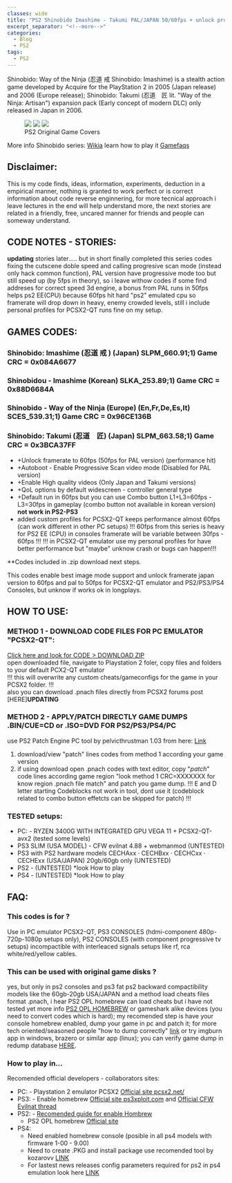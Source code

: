 ```yaml
---
classes: wide
title: "PS2 Shinobido Imashime - Takumi PAL/JAPAN 50/60fps + unlock progressive scan mode + QoL enhacements codes"
excerpt_separator: "<!--more-->"
categories:
  - Blog
  - PS2
tags:
  - PS2
---
```


Shinobido: Way of the Ninja (忍道 戒 Shinobido: Imashime) is a stealth action game developed by Acquire for the PlayStation 2 in 2005 (Japan release) and 2006 (Europe release); Shinobido: Takumi (忍道　匠 lit. "Way of the Ninja: Artisan") expansion pack (Early concept of modern DLC) only released in Japan in 2006.

<!--more-->

<figure class="third">
<a href="/gamepatches-blog/assets/images/si-jp.jpg"><img src="/gamepatches-blog/assets/images/si-jp.jpg"></a>
<a href="/gamepatches-blog/assets/images/si-eu.jpg"><img src="/gamepatches-blog/assets/images/si-eu.jpg"></a>
<a href="/gamepatches-blog/assets/images/st-jp.jpg"><img src="/gamepatches-blog/assets/images/st-jp.jpg"></a>
	<figcaption>PS2 Original Game Covers</figcaption>
</figure>

More info Shinobido series: [Wikia](https://shinobido.fandom.com/wiki/Shinobido:_Way_of_the_Ninja)
learn how to play it [Gamefaqs](https://gamefaqs.gamespot.com/ps2/925999-shinobido-imashime/faqs)

## Disclaimer:
This is my code finds, ideas, information, experiments, deduction in a empirical manner, nothing is granted to work perfect or is correct information about code reverse enginnering, for more tecnical approach i leave lectures in the end will help understand more, the next stories are related in a friendly, free, uncared manner for friends and people can someway understand. 

## CODE NOTES - STORIES:
**updating** stories later..... but in short finally completed this series codes fixing the cutscene doble speed and calling progresive scan mode (instead only hack common function), PAL version have progressive mode too but still speed up (by 5fps in theory), so i leave withow codes if some find addreses for correct speed 3d engine, a bonus from PAL runs in 50fps helps ps2 EE(CPU) because 60fps hit hard "ps2" emulated cpu so framerate will drop down in heavy, enemy crowded levels, still i include personal profiles for PCSX2-QT runs fine on my setup. 

## GAMES CODES:
### Shinobido: Imashime (忍道 戒 ) (Japan) SLPM_660.91;1) Game CRC = 0x084A6677
### Shinobidou - Imashime (Korean) SLKA_253.89;1) Game CRC = 0x88D6684A
### Shinobido - Way of the Ninja (Europe) (En,Fr,De,Es,It) SCES_539.31;1) Game CRC = 0x96CE136B
### Shinobido: Takumi (忍道　匠) (Japan) SLPM_663.58;1) Game CRC = 0x3BCA37FF

- +Unlock framerate to 60fps (50fps for PAL version) (performance hit)
- +Autoboot - Enable Progressive Scan video mode (Disabled for PAL version)
- +Enable High quality videos (Only Japan and Takumi versions) 
- +QoL options by default widescreen - controller general type
- +Default run in 60fps but you can use Combo button  L1+L3=60fps - L3=30fps in gameplay (combo button not available in korean version) **not work in PS2-PS3**
- added custom profiles for PCSX2-QT keeps performance almost 60fps (can work different in other PC setups)
!!! 60fps from this series is heavy for PS2 EE (CPU) in consoles framerate will be variable between 30fps  - 60fps !!!
!!! in PCSX2-QT emulator use my personal profiles for have better performance but "maybe" unknow crash or bugs can happen!!!

**Codes included in .zip download next steps.

This codes enable best image mode support and unlock framerate japan version to 60fps and pal to 50fps for PCSX2-QT emulator and PS2/PS3/PS4 Consoles, but unknow if works ok in longplays.

## HOW TO USE:
### METHOD 1 - DOWNLOAD CODE FILES FOR PC EMULATOR "PCSX2-QT":
[Click here and look for CODE > DOWNLOAD ZIP](https://github.com/felixthecat1970/gamepatches)  
open downloaded file, navigate to Playstation 2 foler, copy files and folders to your default PCX2-QT emulator  
!!! this will overwrite any custom cheats/gameconfigs for the game in your PCSX2 folder. !!!  
also you can download .pnach files directly from PCSX2 forums post [HERE]**UPDATING**
<!---(https://forums.pcsx2.net/Thread-No-interlacing-codes?pid=627161#pid627161) -->

### METHOD 2 - APPLY/PATCH DIRECTLY GAME DUMPS .BIN/CUE=CD or .ISO=DVD FOR PS2/PS3/PS4/PC  
use PS2 Patch Engine PC tool by pelvicthrustman 1.03 from here: [Link](https://www.psx-place.com/resources/ps2-patch-engine-by-pelvicthrustman.694/)  
1. download/view "patch" lines codes from method 1 according your game version
2. if using download open .pnach codes with text editor, copy "*patch*" code lines according game region "look method 1 CRC=XXXXXXX for know region .pnach file match" and patch you game dump.
!!! E and D letter starting Codeblocks not work in tool, dont use it (codeblock related to combo button effetcts can be skipped for patch) !!!

### TESTED setups:
- PC: - RYZEN 3400G WITH INTEGRATED GPU VEGA 11 + PCSX2-QT-avx2 (tested some levels)
- PS3 SLIM (USA MODEL) - CFW evilnat 4.88 + webmanmod (UNTESTED)
- PS3 with PS2 hardware models CECHAxx · CECHBxx · CECHCxx · CECHExx (USA/JAPAN) 20gb/60gb only (UNTESTED)
- PS2 - (UNTESTED) *look How to play
- PS4 - (UNTESTED) *look How to play

## FAQ:
### This codes is for ? 
Use in PC emulator PCSX2-QT, PS3 CONSOLES (hdmi-component 480p-720p-1080p setups only), PS2 CONSOLES (with component progressive tv setups) incompactible with interleaced signals setups like rf, rca white/red/yellow cables.

### This can be used with original game disks ?
yes, but only in ps2 consoles and ps3 fat ps2 backward compactibility models like the 60gb-20gb USA/JAPAN and a method load cheats files format .pnach, i hear PS2 OPL homebrew can load cheats but i have not tested yet more info [PS2 OPL HOMEBREW](https://github.com/ps2homebrew/Open-PS2-Loader) or gameshark alike devices (you need to convert codes which is hard); my recomended step is have your console homebrew enabled, dump your game in pc and patch it; for more tech oriented/seasoned people "how to dump correctly" [link](http://wiki.redump.org/index.php?title=Dumping_Guides) or try imgburn app in windows, brazero or similar app (linux); you can verify game dump in redump database [HERE](http://redump.org/discs/system/ps2/).

### How to play in...
Recomended official developers - collaborators sites:
- PC: - Playstation 2 emulator PCSX2 [Official site pcsx2.net/](https://pcsx2.net/)
- PS3: - Enable homebrew [Official site ps3xploit.com](http://ps3xploit.com/) and [Official CFW Evilnat thread](https://www.psx-place.com/threads/4-89-evilnat-cfw-w-cobra-v8-3-cex-nobd-nobt-builds.37272/)
- PS2: - [Recomended guide for enable Hombrew](https://www.psx-place.com/threads/tutorial-the-great-ps2-aio-guide.30219/)
    - PS2 OPL homebrew [Official site](https://github.com/ps2homebrew/Open-PS2-Loader)
- PS4:
    - Need enabled homebrew console (posible in all ps4 models with firmware 1-00 - 9.00)
    - Need to create .PKG and install package use recomended tool by kozarovv [LINK](https://www.psx-place.com/threads/release-ps2-fpkg-0-6-by-jabu-new-tool-to-convert-ps2-games-for-ps4.30350/)
    - For lastest news releases config parameters required for ps2 in ps4 emulation look here [LINK](https://www.psx-place.com/threads/research-ps2-emulator-configuration-on-ps4.16131/)
